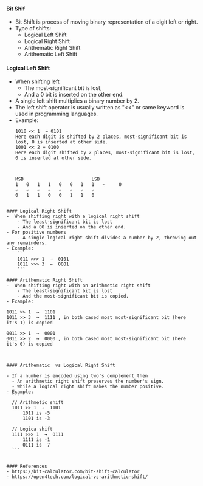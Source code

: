 #### Bit Shif
- Bit Shift is process of moving binary representation of a digit left or right.
- Type of shifts:
    - Logical Left Shift
    - Logical Right Shift
    - Arithematic Right Shift
    - Arithematic Left Shift

#### Logical Left Shift
- When shifting left
    - The most-significant bit is lost, 
    - And a 0 bit is inserted on the other end. 
- A single left shift multiplies a  binary number by 2.
- The left shift operator is usually written as "<<" or same keyword is used in programming languages.
- Example:
    ```
    1010 << 1  = 0101
    Here each digit is shifted by 2 places, most-significant bit is lost, 0 is inserted at other side.
    1001 << 2 = 0100
    Here each digit shifted by 2 places, most-significant bit is lost, 0 is inserted at other side.
    


    MSB                         LSB
    1   0   1   1   0   0   1   1   ←     0
    ⇙   ⇙   ⇙   ⇙   ⇙   ⇙   ⇙   ⇙
    0   1   1   0   0   1   1   0
```

#### Logical Right Shift
-  When shifting right with a logical right shift
    - The least-significant bit is lost 
    - And a 00 is inserted on the other end. 
- For positive numbers
    - A single logical right shift divides a number by 2, throwing out any remainders. 
- Example:
    ```
    1011 >>> 1  →  0101
    1011 >>> 3  →  0001
    ```

#### Arithematic Right Shift
-  When shifting right with an arithmetic right shift 
    - The least-significant bit is lost
    - And the most-significant bit is copied. 
- Example:
  ```
    1011 >> 1  →  1101
    1011 >> 3  →  1111 , in both cased most most-significant bit (here it's 1) is copied

    0011 >> 1  →  0001
    0011 >> 2  →  0000 , in both cased most most-significant bit (here it's 0) is copied
  ```  


#### Arithematic  vs Logical Right Shift

- If a number is encoded using two's complement then
    - An arithmetic right shift preserves the number's sign.
    - While a logical right shift makes the number positive.  
- Example:
    ```
    // Arithmetic shift
    1011 >> 1  →  1101
        1011 is -5
        1101 is -3

    // Logica shift
    1111 >>> 1  →  0111
        1111 is -1
        0111 is  7
    ```


#### References
- https://bit-calculator.com/bit-shift-calculator
- https://open4tech.com/logical-vs-arithmetic-shift/

